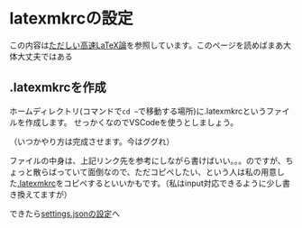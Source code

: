# latexmkrcの設定
この内容は[ただしい高速LaTeX論](https://qiita.com/JyJyJcr/items/69769c88eea9d0dae152)を参照しています。このページを読めばまあ大体大丈夫ではある
## .latexmkrcを作成
ホームディレクトリ(コマンドで```cd ~```で移動する場所)に.latexmkrcというファイルを作成します。
せっかくなのでVSCodeを使うとしましょう。

（いつかやり方は完成させます。今はググれ）

ファイルの中身は、上記リンク先を参考にしながら書けばいい。。。のですが、ちょっと散らばっていて面倒なので、ただコピペしたい、という人は私の用意した[.latexmkrc](../.latexmkrc)をコピペするといいかもです。（私はinput対応できるように少し書き換えてますが）

できたら[settings.jsonの設定](json.md)へ
